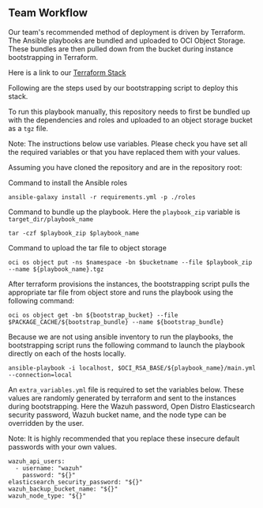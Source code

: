 ## Team Workflow
Our team's recommended method of deployment is driven by Terraform. The Ansible playbooks are bundled and uploaded to OCI 
Object Storage. These bundles are then pulled down from the bucket during instance bootstrapping in Terraform. 

Here is a link to our [Terraform Stack](PLACEHOLDER)

Following are the steps used by our bootstrapping script to deploy this stack.

To run this playbook manually, this repository needs to first be bundled up with the dependencies and roles and uploaded to an 
object storage bucket as a `tgz` file.

Note: The instructions below use variables. Please check you have set all the required variables or that you have replaced them 
with your values.

Assuming you have cloned the repository and are in the repository root:

Command to install the Ansible roles
```
ansible-galaxy install -r requirements.yml -p ./roles
```

Command to bundle up the playbook. Here the `playbook_zip` variable is `target_dir/playbook_name`
```
tar -czf $playbook_zip $playbook_name
```

Command to upload the tar file to object storage
```
oci os object put -ns $namespace -bn $bucketname --file $playbook_zip --name ${playbook_name}.tgz
```

After terraform provisions the instances, the bootstrapping script pulls the appropriate tar file from object store and 
runs the playbook using the following command:

```
oci os object get -bn ${bootstrap_bucket} --file $PACKAGE_CACHE/${bootstrap_bundle} --name ${bootstrap_bundle}
```

Because we are not using ansible inventory to run the playbooks, the bootstrapping script runs the following command to 
launch the playbook directly on each of the hosts locally.

```
ansible-playbook -i localhost, $OCI_RSA_BASE/${playbook_name}/main.yml --connection=local
```

An `extra_variables.yml` file is required to set the variables below. These values are randomly generated by terraform 
and sent to the instances during bootstrapping. Here the Wazuh password, Open Distro Elasticsearch security password, Wazuh
bucket name, and the node type can be overridden by the user. 

Note: It is highly recommended that you replace these insecure default passwords with your own values. 
```
wazuh_api_users:
  - username: "wazuh"
    password: "${}"
elasticsearch_security_password: "${}"
wazuh_backup_bucket_name: "${}"
wazuh_node_type: "${}"
```
